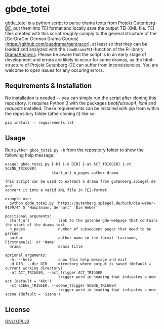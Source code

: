# gbde_totei

gbde_totei is a python script to parse drama texts from [Projekt Gutenberg-
DE](https://gutenberg.spiegel.de/), put them into TEI format and locally save
the output TEI-XML file. TEI files created with this script *roughly* comply to
the general structure of the [GerDraCor German Drama Corpus]
(https://github.com/quadrama/gerdracor), at least so that they can be loaded
and analyzed with the `loadDramaTEI`-function of the R-library
[DramaAnalysis](https://github.com/quadrama/DramaAnalysis).
Please be aware that the script is in an early stage of development and errors
are likely to occur for some dramas, as the html-structure of Projekt
Gutenberg-DE can suffer from inconsistencies. You are welcome to open issues
for any occuring errors.

## Requirements & Installation

No installation is needed -- you can simply run the script after cloning this
repository. It requires Python 3 with the packages *beatifulsoup4*, *lxml* and
*requests* installed. These requirements can be installed with pip from within
the repository folder (after cloning it) like so:
```bash
pip install -r requirements.txt
```
## Usage

Run `python gbde_totei.py -h` from the repository folder to show the following
help message:
```
usage: gbde_totei.py [-h] [-d DIR] [-at ACT_TRIGGER] [-st SCENE_TRIGGER]
                     start_url n_pages author drama

This script can be used to extract a drama from gutenberg.spiegel.de and
convert it into a valid XML file in TEI-format.

example use:
  python gbde_totei.py 'https://gutenberg.spiegel.de/buch/die-weber-9199/4' 5 'Hauptmann, Gerhart' 'Die Weber'

positional arguments:
  start_url             link to the gutenbergde-webpage that contains the start of the drama text
  n_pages               number of subsequent pages that need to be parsed
  author                author name in the format 'Lastname, Firstname(s)' or 'Name'
  drama                 drama title

optional arguments:
  -h, --help            show this help message and exit
  -d DIR, --dir DIR     directory where output is saved (default = current working directory)
  -at ACT_TRIGGER, --act_trigger ACT_TRIGGER
                        trigger word in heading that indicates a new act (default = 'Akt')
  -st SCENE_TRIGGER, --scene_trigger SCENE_TRIGGER
                        trigger word in heading that indicates a new scene (default = 'Szene')
```

## License
[GNU GPLv3](https://choosealicense.com/licenses/gpl-3.0/)
